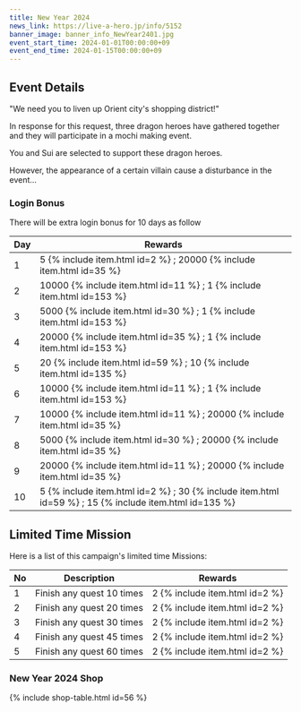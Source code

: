 ```yaml
---
title: New Year 2024
news_link: https://live-a-hero.jp/info/5152
banner_image: banner_info_NewYear2401.jpg
event_start_time: 2024-01-01T00:00:00+09
event_end_time: 2024-01-15T00:00:00+09
---
```


## Event Details

"We need you to liven up Orient city's shopping district!"

In response for this request, three dragon heroes have gathered together and they will participate in a mochi making event.

You and Sui are selected to support these dragon heroes.

However, the appearance of a certain villain cause a disturbance in the event...

### Login Bonus

There will be extra login bonus for 10 days as follow

| Day| Rewards |
|----|-----------------------------------------------------------|
| 1  | 5 {% include item.html id=2 %} ; 20000 {% include item.html id=35 %} |
| 2  | 10000 {% include item.html id=11 %} ; 1 {% include item.html id=153 %} |
| 3  | 5000 {% include item.html id=30 %} ; 1 {% include item.html id=153 %}  |
| 4  | 20000 {% include item.html id=35 %} ; 1 {% include item.html id=153 %} |
| 5  | 20 {% include item.html id=59 %} ; 10 {% include item.html id=135 %} |
| 6  | 10000 {% include item.html id=11 %} ; 1 {% include item.html id=153 %} |
| 7  | 10000 {% include item.html id=11 %} ; 20000 {% include item.html id=35 %} |
| 8  | 5000 {% include item.html id=30 %} ; 20000 {% include item.html id=35 %} |
| 9  | 20000 {% include item.html id=11 %} ; 20000 {% include item.html id=35 %} |
| 10 | 5 {% include item.html id=2 %} ; 30 {% include item.html id=59 %} ; 15 {% include item.html id=135 %} |

## Limited Time Mission

Here is a list of this campaign's limited time Missions:

| No  | Description      | Rewards      |
|----|-----------------------------------------------------------|----------------|
| 1  | Finish any quest 10 times | 2 {% include item.html id=2 %}  |
| 2  | Finish any quest 20 times | 2 {% include item.html id=2 %}  |
| 3  | Finish any quest 30 times | 2 {% include item.html id=2 %}  |
| 4  | Finish any quest 45 times | 2 {% include item.html id=2 %}  |
| 5  | Finish any quest 60 times | 2 {% include item.html id=2 %}  |

### New Year 2024 Shop

{% include shop-table.html id=56 %}

